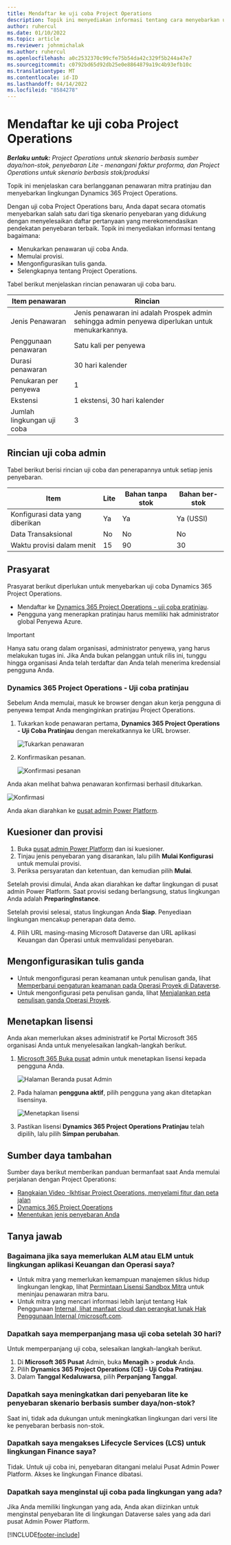 ```yaml
---
title: Mendaftar ke uji coba Project Operations
description: Topik ini menyediakan informasi tentang cara menyebarkan uji coba Dynamics 365 Project Operations.
author: ruhercul
ms.date: 01/10/2022
ms.topic: article
ms.reviewer: johnmichalak
ms.author: ruhercul
ms.openlocfilehash: a0c2532370c99cfe75b54da42c329f5b244a47e7
ms.sourcegitcommit: c0792bd65d92db25e0e8864879a19c4b93efb10c
ms.translationtype: MT
ms.contentlocale: id-ID
ms.lasthandoff: 04/14/2022
ms.locfileid: "8584278"
---
```

# <a name="sign-up-for-project-operations-trials"></a>Mendaftar ke uji coba Project Operations 

_**Berlaku untuk:** Project Operations untuk skenario berbasis sumber daya/non-stok, penyebaran Lite - menangani faktur proforma, dan Project Operations untuk skenario berbasis stok/produksi_ 



Topik ini menjelaskan cara berlangganan penawaran mitra pratinjau dan menyebarkan lingkungan Dynamics 365 Project Operations.

Dengan uji coba Project Operations baru, Anda dapat secara otomatis menyebarkan salah satu dari tiga skenario penyebaran yang didukung dengan menyelesaikan daftar pertanyaan yang merekomendasikan pendekatan penyebaran terbaik. Topik ini menyediakan informasi tentang bagaimana:

- Menukarkan penawaran uji coba Anda.
- Memulai provisi.
- Mengonfigurasikan tulis ganda.
- Selengkapnya tentang Project Operations. 

Tabel berikut menjelaskan rincian penawaran uji coba baru.

| **Item penawaran**               | **Rincian**                                  |
|------------------------------|----------------------------------------------|
| Jenis Penawaran                   | Jenis penawaran ini adalah Prospek admin sehingga admin penyewa diperlukan untuk menukarkannya. |
| Penggunaan penawaran                    | Satu kali per penyewa                          |
| Durasi penawaran               | 30 hari kalender                             |
| Penukaran per penyewa       | 1                                            |
| Ekstensi                    | 1 ekstensi, 30 hari kalender               |
| Jumlah lingkungan uji coba | 3                                            |


## <a name="admin-trial-details"></a>Rincian uji coba admin
Tabel berikut berisi rincian uji coba dan penerapannya untuk setiap jenis penyebaran.

| **Item**                      | **Lite**                                     | **Bahan tanpa stok** | **Bahan ber-stok** |
|-------------------------------|----------------------------------------------|---------------------------|-----------------------|
| Konfigurasi data yang diberikan           | Ya                                          | Ya                       | Ya (USSI)            |
| Data Transaksional            | No                                           | No                        | No                    |
| Waktu provisi dalam menit  | 15                                           | 90                        | 30                    |
 
## <a name="prerequisites"></a>Prasyarat
Prasyarat berikut diperlukan untuk menyebarkan uji coba Dynamics 365 Project Operations.

- Mendaftar ke [Dynamics 365 Project Operations - uji coba pratinjau](https://www.aka.ms/try-po).
- Pengguna yang menerapkan pratinjau harus memiliki hak administrator global Penyewa Azure.

> [!IMPORTANT]
> Hanya satu orang dalam organisasi, administrator penyewa, yang harus melakukan tugas ini. Jika Anda bukan pelanggan untuk rilis ini, tunggu hingga organisasi Anda telah terdaftar dan Anda telah menerima kredensial pengguna Anda.

### <a name="dynamics-365-project-operations---preview-trial"></a>Dynamics 365 Project Operations - Uji coba pratinjau 

Sebelum Anda memulai, masuk ke browser dengan akun kerja pengguna di penyewa tempat Anda menginginkan pratinjau Project Operations.

1. Tukarkan kode penawaran pertama, **Dynamics 365 Project Operations - Uji Coba Pratinjau** dengan merekatkannya ke URL browser.

    ![Tukarkan penawaran](./media/16RedeemFirstOfferNew.png)

2. Konfirmasikan pesanan.

    ![Konfirmasi pesanan](./media/17ConfirmOrderNew.png)

  Anda akan melihat bahwa penawaran konfirmasi berhasil ditukarkan.

   ![Konfirmasi](./media/18OrderConfirmationNew.png)

  Anda akan diarahkan ke [pusat admin Power Platform](https://admin.powerplatform.microsoft.com/projectoperationstrial).

## <a name="questionnaire-and-provisioning"></a>Kuesioner dan provisi

1.  Buka [pusat admin Power Platform](https://admin.powerplatform.com/projectoperationstrial) dan isi kuesioner.  
2.  Tinjau jenis penyebaran yang disarankan, lalu pilih **Mulai Konfigurasi** untuk memulai provisi.
3.  Periksa persyaratan dan ketentuan, dan kemudian pilih **Mulai**.

   Setelah provisi dimulai, Anda akan diarahkan ke daftar lingkungan di pusat admin Power Platform. Saat provisi sedang berlangsung, status lingkungan Anda adalah **PreparingInstance**.
 
  Setelah provisi selesai, status lingkungan Anda **Siap**. Penyediaan lingkungan mencakup penerapan data demo.
 
4.  Pilih URL masing-masing Microsoft Dataverse dan URL aplikasi Keuangan dan Operasi untuk memvalidasi penyebaran.

## <a name="configuring-dual-write"></a>Mengonfigurasikan tulis ganda
- Untuk mengonfigurasi peran keamanan untuk penulisan ganda, lihat [Memperbarui pengaturan keamanan pada Operasi Proyek di Dataverse](resource-provision-new-environment.md).
- Untuk mengonfigurasi peta penulisan ganda, lihat [Menjalankan peta penulisan ganda Operasi Proyek](resource-provision-new-environment.md#run-project-operations-dual-write-maps).

## <a name="assign-licenses"></a>Menetapkan lisensi

Anda akan memerlukan akses administratif ke Portal Microsoft 365 organisasi Anda untuk menyelesaikan langkah-langkah berikut.

1. [Microsoft 365 Buka pusat](https://portal.office.com/) admin untuk menetapkan lisensi kepada pengguna Anda.

   ![Halaman Beranda pusat Admin](./media/14AdminPortal.png)

2. Pada halaman **pengguna aktif**, pilih pengguna yang akan ditetapkan lisensinya.

   ![Menetapkan lisensi](./media/15AssignLicenses.png)

3. Pastikan lisensi **Dynamics 365 Project Operations Pratinjau**  telah dipilih, lalu pilih **Simpan perubahan**.

## <a name="additional-resources"></a>Sumber daya tambahan

Sumber daya berikut memberikan panduan bermanfaat saat Anda memulai perjalanan dengan Project Operations:

- [Rangkaian Video -Ikhtisar Project Operations, menyelami fitur dan peta jalan](https://youtube.com/playlist?list=PLcakwueIHoT_LJ3Fr1tHnkPk5lioqE6uH)
- [Dynamics 365 Project Operations](/learn/modules/examine-dynamics-365-project-operations/)
- [Menentukan jenis penyebaran Anda](determine-deployment-type.md)

## <a name="frequently-asked-questions"></a>Tanya jawab

### <a name="what-if-i-require-alm-or-elm-for-my-finance-and-operations-apps-environment"></a>Bagaimana jika saya memerlukan ALM atau ELM untuk lingkungan aplikasi Keuangan dan Operasi saya?

- Untuk mitra yang memerlukan kemampuan manajemen siklus hidup lingkungan lengkap, lihat [Permintaan Lisensi Sandbox Mitra](https://experience.dynamics.com/requestlicense) untuk meninjau penawaran mitra baru. 
- Untuk mitra yang mencari informasi lebih lanjut tentang Hak Penggunaan [Internal, lihat manfaat cloud dan perangkat lunak Hak Penggunaan Internal (microsoft.com](https://partner.microsoft.com/membership/internal-use-software).

### <a name="can-i-extend-my-trial-beyond-30-days"></a>Dapatkah saya memperpanjang masa uji coba setelah 30 hari?
Untuk memperpanjang uji coba, selesaikan langkah-langkah berikut.

1. Di **Microsoft 365 Pusat** Admin, buka **Menagih** > **produk** Anda.
2. Pilih **Dynamics 365 Project Operations (CE) - Uji Coba Pratinjau**.
3. Dalam **Tanggal Kedaluwarsa**, pilih **Perpanjang Tanggal**.

### <a name="can-i-upgrade-from-the-lite-deployment-to-the-resourcenon-stocked-based-scenario-deployment"></a>Dapatkah saya meningkatkan dari penyebaran lite ke penyebaran skenario berbasis sumber daya/non-stok?
Saat ini, tidak ada dukungan untuk meningkatkan lingkungan dari versi lite ke penyebaran berbasis non-stok.

### <a name="can-i-access-lifecycle-services-lcs-for-my-finance-environments"></a>Dapatkah saya mengakses Lifecycle Services (LCS) untuk lingkungan Finance saya?  
Tidak. Untuk uji coba ini, penyebaran ditangani melalui Pusat Admin Power Platform. Akses ke lingkungan Finance dibatasi.

### <a name="can-i-install-my-trial-on-an-existing-environment"></a>Dapatkah saya menginstal uji coba pada lingkungan yang ada?
Jika Anda memiliki lingkungan yang ada, Anda akan diizinkan untuk menginstal penyebaran lite di lingkungan Dataverse sales yang ada dari pusat Admin Power Platform.

[!INCLUDE[footer-include](../includes/footer-banner.md)]
